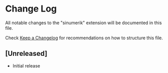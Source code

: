 # Change Log

All notable changes to the "sinumerik" extension will be documented in this file.

Check [Keep a Changelog](http://keepachangelog.com/) for recommendations on how to structure this file.

## [Unreleased]

- Initial release